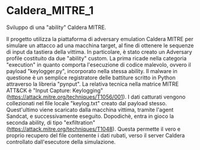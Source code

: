 # Caldera_MITRE_1
Sviluppo di una "ability" Caldera MITRE.

Il progetto utilizza la piattaforma di adversary emulation Caldera MITRE per simulare un attacco ad una macchina target, al fine di ottenere le sequenze di input da tastiera della vittima.
In particolare, è stato creato un Adversary profile costituito da due "ability" custom. 
La prima ricade nella categoria "execution" in quanto comporta l'esecuzione di codice malevolo, ovvero il payload "keylogger.py", incorporato nella stessa ability.
Il malware in questione è un semplice registratore delle battiture scritto in Python attraverso la libreria "pynput".
La relativa tecnica nella matrice MITRE ATT&CK è "Input Capture: Keylogging"(https://attack.mitre.org/techniques/T1056/001). I dati catturati vengono collezionati nel file locale "keylog.txt" creato dal payload stesso.
Quest'ultimo viene scaricato dalla macchina vittima, tramite l'agent Sandcat, e successivamente eseguito.
Dopodichè, entra in gioco la seconda ability, di tipo "exfiltration" (https://attack.mitre.org/techniques/T1048). Questa permette il vero e proprio recupero del file contenente i dati rubati, verso il server Caldera controllato dall'esecutore della simulazione.



